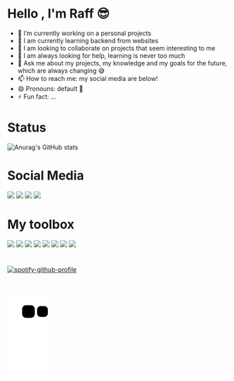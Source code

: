 # Hello , I'm Raff 😎

- 🔭 I’m currently working on a personal projects
- 🌱 I am currently learning backend from websites
- 👯 I am looking to collaborate on projects that seem interesting to me
- 🤔 I am always looking for help, learning is never too much
- 💬 Ask me about my projects, my knowledge and my goals for the future, which are always changing 😅
- 📫 How to reach me:  my social media are below!
- 😄 Pronouns: default 🤨
- ⚡ Fun fact: ... 

# Status

![Anurag's GitHub stats](https://github-readme-stats.vercel.app/api?username=RaffDv&show_icons=true&theme=ocean_dark)

# Social Media

<div>
  <a href="https://discord.gg/JcqH34xF" target="_blank">
  <img src="https://img.shields.io/badge/Discord-7289DA?style=for-the-badge&logo=discord&logoColor=white" target="_blank"/></a>
  
  <a href="https://wa.me/5551989078729?text=Ol%C3%A1%2C%20fique%20a%20vontade" target="_blank">
  <img src="https://img.shields.io/badge/WhatsApp-25D366?style=for-the-badge&logo=whatsapp&logoColor=white" target="_blank"/></a>
  
  <a href="https://www.instagram.com/raffm777/" target="_blank">
  <img src="https://img.shields.io/badge/Instagram-E4405F?style=for-the-badge&logo=instagram&logoColor=white" target="_blank"/></a>

  <a href="https://open.spotify.com/user/ri70s8c8ko51ilwsc0cz131sb" target="_blank">
  <img src="https://img.shields.io/badge/Spotify-1ED760?&style=for-the-badge&logo=spotify&logoColor=white" target="_blank"/></a>
</div>

# My toolbox

<div>
<img src="https://cdn.jsdelivr.net/gh/devicons/devicon/icons/java/java-original.svg" width="100"/>
<img src="https://cdn.jsdelivr.net/gh/devicons/devicon/icons/javascript/javascript-original.svg" width="100"/>
<img src="https://cdn.jsdelivr.net/gh/devicons/devicon/icons/nodejs/nodejs-original.svg" width="100"/>
<img src="https://cdn.jsdelivr.net/gh/devicons/devicon/icons/bootstrap/bootstrap-original.svg" width="100" />
<img src="https://cdn.jsdelivr.net/gh/devicons/devicon/icons/html5/html5-original.svg" width="100"/>
<img src="https://cdn.jsdelivr.net/gh/devicons/devicon/icons/css3/css3-original.svg" width="100"/>
<img src="https://cdn.jsdelivr.net/gh/devicons/devicon/icons/rust/rust-plain.svg" width="100"/>
<img src="https://cdn.jsdelivr.net/gh/devicons/devicon/icons/mysql/mysql-original.svg" width="100" />  
            
</div>

# 

[![spotify-github-profile](https://spotify-github-profile.vercel.app/api/view?uid=ri70s8c8ko51ilwsc0cz131sb&cover_image=true&theme=default&show_offline=false&background_color=121212&bar_color=0ff53d&bar_color_cover=false)](https://spotify-github-profile.vercel.app/api/view?uid=ri70s8c8ko51ilwsc0cz131sb&redirect=true)

#

![snake gif](https://github.com/RaffDv/RaffDv/blob/output/github-contribution-grid-snake.svg)
